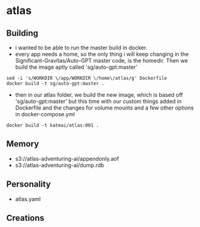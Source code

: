 # atlas

## Building
- i wanted to be able to run the master build in docker.
- every app needs a home, so the only thing i will keep changing in the Significant-Gravitas/Auto-GPT master code, is the homedir. Then we build the image aptly called 'sg/auto-gpt:master'

```
sed -i 's/WORKDIR \/app/WORKDIR \/home\/atlas/g' Dockerfile
docker build -t sg/auto-gpt:master .
```

- then in our atlas folder, we build the new image, which is based off 'sg/auto-gpt:master' but this time with our custom things added in Dockerfile and the changes for volume mounts and a few other options in docker-compose.yml

```
docker build -t katmai/atlas:001 .
```

## Memory
- s3://atlas-adventuring-ai/appendonly.aof
- s3://atlas-adventuring-ai/dump.rdb

## Personality
- atlas.yaml

## Creations

